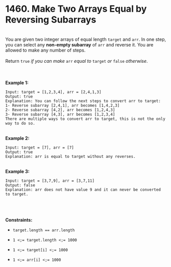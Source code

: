 # 1460. Make Two Arrays Equal by Reversing Subarrays

<br />You are given two integer arrays of equal length `target` and `arr`. In one step, you can select any **non-empty subarray** of `arr` and reverse it. You are allowed to make any number of steps.<br />
<br />Return `true` <em>if you can make </em>`arr`<em> equal to </em>`target`<em> or </em>`false`<em> otherwise</em>.<br />
<br /> <br />
<br />**Example 1:**<br />
```
Input: target = [1,2,3,4], arr = [2,4,1,3]
Output: true
Explanation: You can follow the next steps to convert arr to target:
1- Reverse subarray [2,4,1], arr becomes [1,4,2,3]
2- Reverse subarray [4,2], arr becomes [1,2,4,3]
3- Reverse subarray [4,3], arr becomes [1,2,3,4]
There are multiple ways to convert arr to target, this is not the only way to do so.
```
<br />**Example 2:**<br />
```
Input: target = [7], arr = [7]
Output: true
Explanation: arr is equal to target without any reverses.
```
<br />**Example 3:**<br />
```
Input: target = [3,7,9], arr = [3,7,11]
Output: false
Explanation: arr does not have value 9 and it can never be converted to target.
```
<br /> <br />
<br />**Constraints:**<br />

* `target.length == arr.length`

* `1 <;= target.length <;= 1000`

* `1 <;= target[i] <;= 1000`

* `1 <;= arr[i] <;= 1000`
